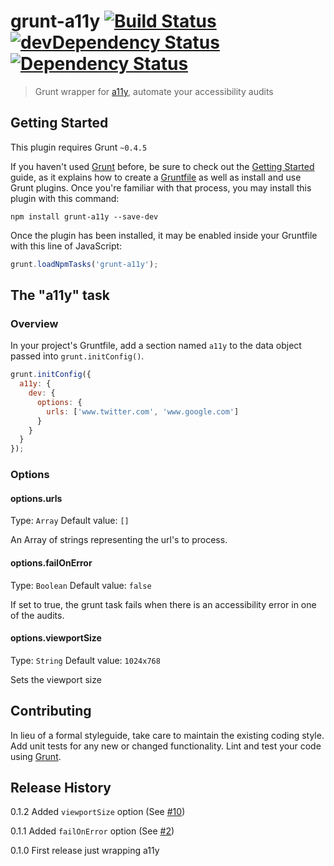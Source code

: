 # grunt-a11y  [![Build Status](https://travis-ci.org/lucalanca/grunt-a11y.svg?branch=master)](https://travis-ci.org/lucalanca/grunt-a11y) [![devDependency Status](https://david-dm.org/lucalanca/grunt-a11y/dev-status.svg)](https://david-dm.org/lucalanca/grunt-a11y#info=devDependencies)  [![Dependency Status](https://david-dm.org/lucalanca/grunt-a11y.svg)](https://david-dm.org/lucalanca/grunt-a11y)

> Grunt wrapper for [a11y](https://github.com/addyosmani/a11y), automate your accessibility audits

## Getting Started
This plugin requires Grunt `~0.4.5`

If you haven't used [Grunt](http://gruntjs.com/) before, be sure to check out the [Getting Started](http://gruntjs.com/getting-started) guide, as it explains how to create a [Gruntfile](http://gruntjs.com/sample-gruntfile) as well as install and use Grunt plugins. Once you're familiar with that process, you may install this plugin with this command:

```shell
npm install grunt-a11y --save-dev
```

Once the plugin has been installed, it may be enabled inside your Gruntfile with this line of JavaScript:

```js
grunt.loadNpmTasks('grunt-a11y');
```

## The "a11y" task

### Overview
In your project's Gruntfile, add a section named `a11y` to the data object passed into `grunt.initConfig()`.

```js
grunt.initConfig({
  a11y: {
    dev: {
      options: {
        urls: ['www.twitter.com', 'www.google.com']
      }
    }
  }
});
```

### Options

#### options.urls
Type: `Array`
Default value: `[]`

An Array of strings representing the url's to process.

#### options.failOnError
Type: `Boolean`
Default value: `false`

If set to true, the grunt task fails when there is an accessibility error in one of the audits.

#### options.viewportSize
Type: `String`
Default value: `1024x768`

Sets the viewport size


## Contributing
In lieu of a formal styleguide, take care to maintain the existing coding style. Add unit tests for any new or changed functionality. Lint and test your code using [Grunt](http://gruntjs.com/).

## Release History

0.1.2 Added `viewportSize` option (See [#10](https://github.com/lucalanca/grunt-a11y/issues/10))

0.1.1 Added `failOnError` option (See [#2](https://github.com/lucalanca/grunt-a11y/issues/2))

0.1.0 First release just wrapping a11y
